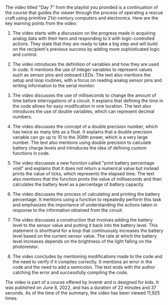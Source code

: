 The video titled "Day 7" from the playlist you provided is a continuation of the course that guides the viewer through the process of operating a rescue craft using primitive 21st-century computers and electronics. Here are the key learning points from the video:

1. The video starts with a discussion on the progress made in acquiring analog data with their hero and responding to it with logic-controlled actions. They state that they are ready to take a big step and will build on the recipient's previous success by adding more sophisticated logic and control.

2. The video introduces the definition of variables and how they are used in code. It mentions the use of integer variables to represent values such as sensor pins and onboard LEDs. The text also mentions the setup and loop routines, with a focus on reading analog sensor pins and writing information to the serial monitor.

3. The video discusses the use of milliseconds to change the amount of time before interrogations of a circuit. It explains that defining the time in the code allows for easy modification in one location. The text also introduces the use of double variables, which can represent decimal numbers.

4. The video discusses the concept of a double precision number, which has twice as many bits as a float. It explains that a double precision variable can go up to 10 to the 308th power, which is a very large number. The text also mentions using double precision to calculate battery charge levels and introduces the idea of defining custom functions in code.

5. The video discusses a new function called "print battery percentage void" and explains that it does not return a numerical value but instead prints the value of ticks, which represents the elapsed time. The text also mentions that the function prints the value of milliseconds and then calculates the battery level as a percentage of battery capacity.

6. The video discusses the process of calculating and printing the battery percentage. It mentions using a function to repeatedly perform this task and emphasizes the importance of understanding the actions taken in response to the information obtained from the circuit.

7. The video discusses a construction that involves adding the battery level to the sensor value and putting it back into the battery level. This statement is shorthand for a loop that continuously increases the battery level based on the current sensor value. The rate at which the battery level increases depends on the brightness of the light falling on the photoreistor.

8. The video concludes by mentioning modifications made to the code and the need to verify if it compiles correctly. It mentions an error in the code and the need to add a semicolon. The text ends with the author catching the error and successfully compiling the code.

The video is part of a course offered by Inventr and is designed for kids. It was published on June 8, 2022, and has a duration of 22 minutes and 37 seconds. As of the time of the summary, the video has been viewed 11,925 times.
